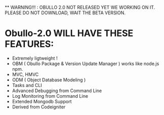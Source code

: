** WARNING!!! : OBULLO 2.0 NOT RELEASED YET WE WORKING ON IT.
PLEASE DO NOT DOWNLOAD, WAIT THE BETA VERSION.


Obullo-2.0 WILL HAVE THESE FEATURES:
=========================

- Extremely ligtweight !
- OBM ( Obullo Package & Version Update Manager ) works like node.js npm.
- MVC, HMVC 
- ODM ( Object Database Modeling )
- Tasks and CLI
- Advanced Debugging from Command Line
- Log Monitoring from Command Line
- Extended Mongodb Support
- Derived from Codeigniter